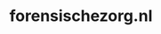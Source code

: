 ---
layout: post
title: "forensischezorg.nl"
internal_url: "/dutchgov/forensischezorg.nl.html"
subdomains_count: 5
all_subdomains_count: 5
urls_count: 4
ssl_rank: 100
http_rank: 70
url_link: /data/forensischezorg.nl/urls.txt
all_subdomains_link: /data/forensischezorg.nl/all_subdomains.txt
subdomains_link: /data/forensischezorg.nl/subdomains.txt
categories: dutchgov
---